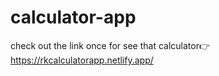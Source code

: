 # calculator-app
check out the link once for see that calculator👉
https://rkcalculatorapp.netlify.app/

